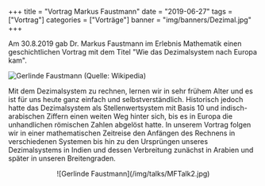 +++
title = "Vortrag Markus Faustmann"
date = "2019-06-27"
tags = ["Vortrag"]
categories = ["Vorträge"]
banner = "img/banners/Dezimal.jpg"
+++

Am 30.8.2019 gab Dr. Markus Faustmann im Erlebnis Mathematik einen geschichtlichen Vortrag mit dem Titel "Wie das Dezimalsystem nach Europa kam".

![Gerlinde Faustmann](/img/talks/DecimalNumbers.png)
(Quelle: Wikipedia)

Mit dem Dezimalsystem zu rechnen, lernen wir in sehr frühem Alter und es ist
für uns heute ganz einfach und selbstverständlich. Historisch jedoch hatte das
Dezimalsystem als Stellenwertsystem mit Basis 10 und indisch-arabischen
Ziffern einen weiten Weg hinter sich, bis es in Europa die unhandlichen
römischen Zahlen abgelöst hatte. In unserem Vortrag folgen wir in einer
mathematischen Zeitreise den Anfängen des Rechnens in verschiedenen
Systemen bis hin zu den Ursprüngen unseres Dezimalsystems in Indien und
dessen Verbreitung zunächst in Arabien und später in unseren Breitengraden.

<center>
![Gerlinde Faustmann](/img/talks/MFTalk2.jpg)
</center>
